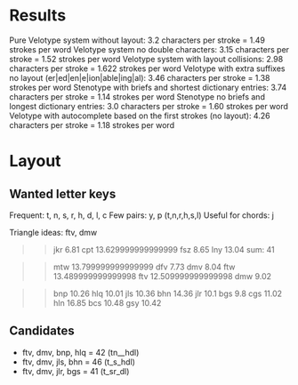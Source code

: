# Results

Pure Velotype system without layout: 3.2 characters per stroke = 1.49 strokes per word
Velotype system no double characters: 3.15 characters per stroke = 1.52 strokes per word
Velotype system with layout collisions: 2.98 characters per stroke = 1.622 strokes per word
Velotype with extra suffixes no layout (er|ed|en|e|ion|able|ing|al): 3.46 characters per stroke = 1.38 strokes per word
Stenotype with briefs and shortest dictionary entries: 3.74 characters per stroke = 1.14 strokes per word
Stenotype no briefs and longest dictionary entries: 3.0 characters per stroke = 1.60 strokes per word
Velotype with autocomplete based on the first strokes (no layout): 4.26 characters per stroke = 1.18 strokes per word

# Layout

## Wanted letter keys
Frequent: t, n, s, r, h, d, l, c
Few pairs: y, p (t,n,r,h,s,l)
Useful for chords: j

Triangle ideas: ftv, dmw

>> jkr
6.81
>> cpt
13.629999999999999
>> fsz
8.65
>> lny
13.04
sum: 41

>> mtw
13.799999999999999
>> dfv
7.73
>> dmv
8.04
>> ftw
13.489999999999998
>> ftv
12.509999999999998
>> dmw
9.02

>> bnp
10.26
>> hlq
10.01
>> jls
10.36
>> bhn
14.36
>> jlr
10.1
>> bgs
9.8
>> cgs
11.02
>> hln
16.85
>> bcs
10.48
>> gsy
10.42

## Candidates
- ftv, dmv, bnp, hlq = 42 (tn__hdl)
- ftv, dmv, jls, bhn = 46 (t_s_hdl)
- ftv, dmv, jlr, bgs = 41 (t_sr_dl)
